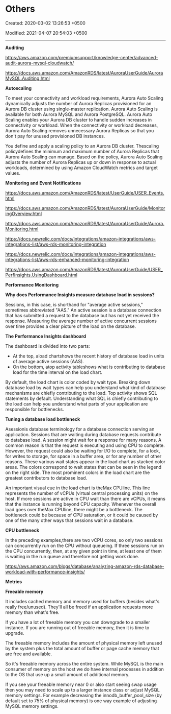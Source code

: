 # Others

Created: 2020-03-02 13:26:53 +0500

Modified: 2021-04-07 20:54:03 +0500

---

**Auditing**

<https://aws.amazon.com/premiumsupport/knowledge-center/advanced-audit-aurora-mysql-cloudwatch/>

<https://docs.aws.amazon.com/AmazonRDS/latest/AuroraUserGuide/AuroraMySQL.Auditing.html>



**Autoscaling**

To meet your connectivity and workload requirements, Aurora Auto Scaling dynamically adjusts the number of Aurora Replicas provisioned for an Aurora DB cluster using single-master replication. Aurora Auto Scaling is available for both Aurora MySQL and Aurora PostgreSQL. Aurora Auto Scaling enables your Aurora DB cluster to handle sudden increases in connectivity or workload. When the connectivity or workload decreases, Aurora Auto Scaling removes unnecessary Aurora Replicas so that you don't pay for unused provisioned DB instances.



You define and apply a scaling policy to an Aurora DB cluster. Thescaling policydefines the minimum and maximum number of Aurora Replicas that Aurora Auto Scaling can manage. Based on the policy, Aurora Auto Scaling adjusts the number of Aurora Replicas up or down in response to actual workloads, determined by using Amazon CloudWatch metrics and target values.



**Monitoring and Event Notifications**

<https://docs.aws.amazon.com/AmazonRDS/latest/UserGuide/USER_Events.html>

<https://docs.aws.amazon.com/AmazonRDS/latest/AuroraUserGuide/MonitoringOverview.html>

<https://docs.aws.amazon.com/AmazonRDS/latest/AuroraUserGuide/Aurora.Monitoring.html>

<https://docs.newrelic.com/docs/integrations/amazon-integrations/aws-integrations-list/aws-rds-monitoring-integration>

<https://docs.newrelic.com/docs/integrations/amazon-integrations/aws-integrations-list/aws-rds-enhanced-monitoring-integration>

<https://docs.aws.amazon.com/AmazonRDS/latest/AuroraUserGuide/USER_PerfInsights.UsingDashboard.html>



**Performance Monitoring**

**Why does Performance Insights measure database load in sessions?**

Sessions, in this case, is shorthand for "average active sessions," sometimes abbreviated "AAS." An active session is a database connection that has submitted a request to the database but has not yet received the response. Measuring the average number of active concurrent sessions over time provides a clear picture of the load on the database.



**The Performance Insights dashboard**

The dashboard is divided into two parts:
-   At the top, aload chartshows the recent history of database load in units of average active sessions (AAS).
-   On the bottom, atop activity tableshows what is contributing to database load for the time interval on the load chart.



By default, the load chart is color coded by wait type. Breaking down database load by wait types can help you understand what kind of database mechanisms are chiefly contributing to the load. Top activity shows SQL statements by default. Understanding what SQL is chiefly contributing to the load can help you understand what parts of your application are responsible for bottlenecks.



**Tuning a database load bottleneck**

Asessionis database terminology for a database connection serving an application. Sessions that are waiting during database requests contribute to database load. A session might wait for a response for many reasons. A common reason is that the request is executing and using CPU to complete. However, the request could also be waiting for I/O to complete, for a lock, for writes to storage, for space in a buffer area, or for any number of other reasons. These various wait states appear in the load chart as stacked color areas. The colors correspond to wait states that can be seen in the legend on the right side. The most prominent colors in the load chart are the greatest contributors to database load.



An important visual cue in the load chart is theMax CPUline. This line represents the number of vCPUs (virtual central processing units) on the host. If more sessions are active in CPU wait than there are vCPUs, it means that the instance is running beyond CPU capacity. Whenever the overall load goes over theMax CPUline, there might be a bottleneck. The bottleneck could be because of CPU saturation, or it could be caused by one of the many other ways that sessions wait in a database.



**CPU bottleneck**

In the preceding examples,there are two vCPU cores, so only two sessions can concurrently run on the CPU without queueing. If three sessions run on the CPU concurrently, then, at any given point in time, at least one of them is waiting in the run queue and therefore not getting work done.



<https://aws.amazon.com/blogs/database/analyzing-amazon-rds-database-workload-with-performance-insights/>



**Metrics**

**Freeable memory**

It includes cached memory and memory used for buffers (besides what's really free/unused). They'll all be freed if an application requests more memory than what's free.



If you have a lot of freeable memory you can downgrade to a smaller instance. If you are running out of freeable memory, then it is time to upgrade.



The freeable memory includes the amount of physical memory left unused by the system plus the total amount of buffer or page cache memory that are free and available.



So it's freeable memory across the entire system. While MySQL is the main consumer of memory on the host we do have internal processes in addition to the OS that use up a small amount of additional memory.



If you see your freeable memory near 0 or also start seeing swap usage then you may need to scale up to a larger instance class or adjust MySQL memory settings. For example decreasing the innodb_buffer_pool_size (by default set to 75% of physical memory) is one way example of adjusting MySQL memory settings.
